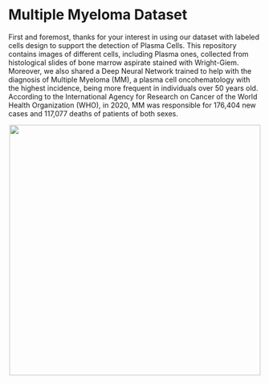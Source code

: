 # Multiple Myeloma Dataset

First and foremost, thanks for your interest in using our dataset with labeled cells design to support the detection of Plasma Cells.
This repository contains images of different cells, including Plasma ones, collected from histological slides of bone marrow aspirate stained with Wright-Giem. Moreover, we also shared a Deep Neural Network trained to help with the diagnosis of Multiple Myeloma (MM), a plasma cell oncohematology with the highest incidence, being more frequent in individuals over 50 years old. According to the International Agency for Research on Cancer of the World Health Organization (WHO), in 2020, MM was responsible for 176,404 new cases and 117,077 deaths of patients of both sexes.

<center><img src="figures/fig1.png" width=500px/></center>


